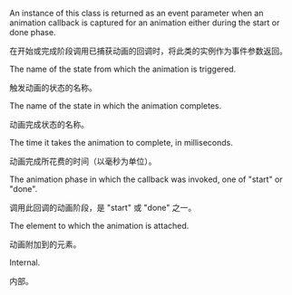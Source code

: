 An instance of this class is returned as an event parameter when an animation
callback is captured for an animation either during the start or done phase.

在开始或完成阶段调用已捕获动画的回调时，将此类的实例作为事件参数返回。

The name of the state from which the animation is triggered.

触发动画的状态的名称。

The name of the state in which the animation completes.

动画完成状态的名称。

The time it takes the animation to complete, in milliseconds.

动画完成所花费的时间（以毫秒为单位）。

The animation phase in which the callback was invoked, one of
"start" or "done".

调用此回调的动画阶段，是 "start" 或 "done" 之一。

The element to which the animation is attached.

动画附加到的元素。

Internal.

内部。